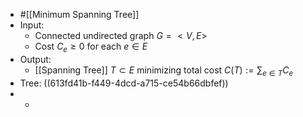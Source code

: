 - #[[Minimum Spanning Tree]]
- Input:
	- Connected undirected graph $G=<V,E>$
	- Cost $C_e \ge 0$ for each $e \in E$
- Output:
	- [[Spanning Tree]] $T \subset E$ minimizing total cost $C(T)  := \sum_{e \in T} C_e$
- Tree: ((613fd41b-f449-4dcd-a715-ce54b66dbfef))
-
	-